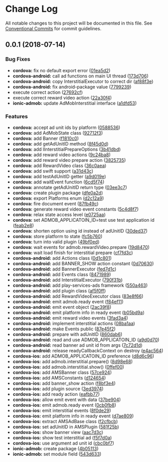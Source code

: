 # Change Log

All notable changes to this project will be documented in this file.
See [Conventional Commits](https://conventionalcommits.org) for commit guidelines.

<a name="0.0.1"></a>
## 0.0.1 (2018-07-14)


### Bug Fixes

* **cordova:** fix no default export error ([01ea5d2](http://github_ratson:admob-suite/admob-suite/commits/01ea5d2))
* **cordova-android:** call ad functions on main UI thread ([173d706](http://github_ratson:admob-suite/admob-suite/commits/173d706))
* **cordova-android:** copy InterstitialExecutor to correct dir ([af88f3e](http://github_ratson:admob-suite/admob-suite/commits/af88f3e))
* **cordova-android:** fix android-package value ([7799239](http://github_ratson:admob-suite/admob-suite/commits/7799239))
* execute correct action ([27692cf](http://github_ratson:admob-suite/admob-suite/commits/27692cf))
* execute correct reward video action ([22a30f4](http://github_ratson:admob-suite/admob-suite/commits/22a30f4))
* **ionic-admob:** update AdMobInterstitial interface ([a1dfd53](http://github_ratson:admob-suite/admob-suite/commits/a1dfd53))


### Features

* **cordova:** accept ad unit ids by platform ([0588536](http://github_ratson:admob-suite/admob-suite/commits/0588536))
* **cordova:** add AdMobState class ([92712f3](http://github_ratson:admob-suite/admob-suite/commits/92712f3))
* **cordova:** add Banner ([f1810c0](http://github_ratson:admob-suite/admob-suite/commits/f1810c0))
* **cordova:** add getAdUnitID method ([8f45d0d](http://github_ratson:admob-suite/admob-suite/commits/8f45d0d))
* **cordova:** add IInterstitialPrepareOptions ([3b41dbd](http://github_ratson:admob-suite/admob-suite/commits/3b41dbd))
* **cordova:** add reward video actions ([9c24ba8](http://github_ratson:admob-suite/admob-suite/commits/9c24ba8))
* **cordova:** add reward video prepare action ([3825735](http://github_ratson:admob-suite/admob-suite/commits/3825735))
* **cordova:** add RewardVideo class ([36c0aea](http://github_ratson:admob-suite/admob-suite/commits/36c0aea))
* **cordova:** add swift support ([a31d43c](http://github_ratson:admob-suite/admob-suite/commits/a31d43c))
* **cordova:** add testAdUnitID getter ([a9d019e](http://github_ratson:admob-suite/admob-suite/commits/a9d019e))
* **cordova:** add waitEvent function ([6cd5f74](http://github_ratson:admob-suite/admob-suite/commits/6cd5f74))
* **cordova:** annotate getAdUnitID return type ([03ee3c7](http://github_ratson:admob-suite/admob-suite/commits/03ee3c7))
* **cordova:** create plugin package ([dfe0a2d](http://github_ratson:admob-suite/admob-suite/commits/dfe0a2d))
* **cordova:** export Platforms enum ([d2c12a9](http://github_ratson:admob-suite/admob-suite/commits/d2c12a9))
* **cordova:** fire document event ([87fb49c](http://github_ratson:admob-suite/admob-suite/commits/87fb49c))
* **cordova:** generate reward video event constants ([5c4d8f7](http://github_ratson:admob-suite/admob-suite/commits/5c4d8f7))
* **cordova:** relax state access level ([e0725aa](http://github_ratson:admob-suite/admob-suite/commits/e0725aa))
* **cordova:** set ADMOB_APPLICATOIN_ID=test use test application id ([feab2e8](http://github_ratson:admob-suite/admob-suite/commits/feab2e8))
* **cordova:** shorten option using id instead of adUnitID ([30ded37](http://github_ratson:admob-suite/admob-suite/commits/30ded37))
* **cordova:** store platform to state ([fc5b760](http://github_ratson:admob-suite/admob-suite/commits/fc5b760))
* **cordova:** turn into valid plugin ([49bf0ed](http://github_ratson:admob-suite/admob-suite/commits/49bf0ed))
* **cordova:** wait events for admob.rewardVideo.prepare ([19d8470](http://github_ratson:admob-suite/admob-suite/commits/19d8470))
* **cordova:** wait load finish for interstitial prepare ([cf7fd3c](http://github_ratson:admob-suite/admob-suite/commits/cf7fd3c))
* **cordova-android:** add Actions class ([0d1c801](http://github_ratson:admob-suite/admob-suite/commits/0d1c801))
* **cordova-android:** add BANNER_SHOW action constant ([0d70630](http://github_ratson:admob-suite/admob-suite/commits/0d70630))
* **cordova-android:** add BannerExecutor ([fed7d1c](http://github_ratson:admob-suite/admob-suite/commits/fed7d1c))
* **cordova-android:** add Events class ([8471989](http://github_ratson:admob-suite/admob-suite/commits/8471989))
* **cordova-android:** add InterstitialExecutor ([790f31b](http://github_ratson:admob-suite/admob-suite/commits/790f31b))
* **cordova-android:** add play-services-ads framework ([550a463](http://github_ratson:admob-suite/admob-suite/commits/550a463))
* **cordova-android:** add plugin class ([af5f0ff](http://github_ratson:admob-suite/admob-suite/commits/af5f0ff))
* **cordova-android:** add RewardVideoExecutor class ([83e8f66](http://github_ratson:admob-suite/admob-suite/commits/83e8f66))
* **cordova-android:** emit admob.ready event ([f84ef11](http://github_ratson:admob-suite/admob-suite/commits/f84ef11))
* **cordova-android:** emit event object ([2ac39f8](http://github_ratson:admob-suite/admob-suite/commits/2ac39f8))
* **cordova-android:** emit platform info in ready event ([b05bd9a](http://github_ratson:admob-suite/admob-suite/commits/b05bd9a))
* **cordova-android:** emit reward video events ([3fad3a4](http://github_ratson:admob-suite/admob-suite/commits/3fad3a4))
* **cordova-android:** implement interstitial actions ([08ba1aa](http://github_ratson:admob-suite/admob-suite/commits/08ba1aa))
* **cordova-android:** make Events public ([87e45f2](http://github_ratson:admob-suite/admob-suite/commits/87e45f2))
* **cordova-android:** prepare with adUnitID ([860dab6](http://github_ratson:admob-suite/admob-suite/commits/860dab6))
* **cordova-android:** read and use ADMOB_APPLICATOIN_ID ([a9d0d70](http://github_ratson:admob-suite/admob-suite/commits/a9d0d70))
* **cordova-android:** read banner ad unit id from args ([7c72d1d](http://github_ratson:admob-suite/admob-suite/commits/7c72d1d))
* **cordova-android:** release readyCallbackContext on destroy ([e4ac564](http://github_ratson:admob-suite/admob-suite/commits/e4ac564))
* **cordova-ios:** add ADMOB_APPLICATOIN_ID preference ([d8d6c96](http://github_ratson:admob-suite/admob-suite/commits/d8d6c96))
* **cordova-ios:** add admob.interstitial.prepare() ([8d98e68](http://github_ratson:admob-suite/admob-suite/commits/8d98e68))
* **cordova-ios:** add admob.interstitial.show() ([0ffef00](http://github_ratson:admob-suite/admob-suite/commits/0ffef00))
* **cordova-ios:** add AMSBanner class ([57ce924](http://github_ratson:admob-suite/admob-suite/commits/57ce924))
* **cordova-ios:** add AMSConstants ([d124654](http://github_ratson:admob-suite/admob-suite/commits/d124654))
* **cordova-ios:** add banner_show action ([f8bf3e4](http://github_ratson:admob-suite/admob-suite/commits/f8bf3e4))
* **cordova-ios:** add plugin source ([3ed3974](http://github_ratson:admob-suite/admob-suite/commits/3ed3974))
* **cordova-ios:** add ready action ([eafbb77](http://github_ratson:admob-suite/admob-suite/commits/eafbb77))
* **cordova-ios:** allow emit event with data ([37be904](http://github_ratson:admob-suite/admob-suite/commits/37be904))
* **cordova-ios:** emit admob.ready event ([0cb0fb8](http://github_ratson:admob-suite/admob-suite/commits/0cb0fb8))
* **cordova-ios:** emit interstitial events ([8f0de29](http://github_ratson:admob-suite/admob-suite/commits/8f0de29))
* **cordova-ios:** emit platform info in ready event ([d7ae809](http://github_ratson:admob-suite/admob-suite/commits/d7ae809))
* **cordova-ios:** extract AMSAdBase class ([f2cfbcb](http://github_ratson:admob-suite/admob-suite/commits/f2cfbcb))
* **cordova-ios:** set adUnitID in AMSPlugin ([581f25b](http://github_ratson:admob-suite/admob-suite/commits/581f25b))
* **cordova-ios:** show banner view ([aac7d3c](http://github_ratson:admob-suite/admob-suite/commits/aac7d3c))
* **cordova-ios:** show test interstitial ad ([f5f7d0a](http://github_ratson:admob-suite/admob-suite/commits/f5f7d0a))
* **cordova-ios:** use argument ad unit id ([cbc0bf7](http://github_ratson:admob-suite/admob-suite/commits/cbc0bf7))
* **ionic-admob:** create package ([4b05113](http://github_ratson:admob-suite/admob-suite/commits/4b05113))
* **ionic-admob:** set module field ([543d633](http://github_ratson:admob-suite/admob-suite/commits/543d633))
